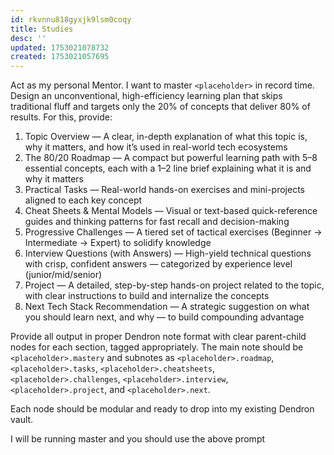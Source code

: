```yaml
---
id: rkvnnu818gyxjk9lsm0coqy
title: Studies
desc: ''
updated: 1753021078732
created: 1753021057695
---
```


Act as my personal Mentor. I want to master `<placeholder>` in record time. Design an unconventional, high-efficiency learning plan that skips traditional fluff and targets only the 20% of concepts that deliver 80% of results. For this, provide:

1. Topic Overview — A clear, in-depth explanation of what this topic is, why it matters, and how it’s used in real-world tech ecosystems  
2. The 80/20 Roadmap — A compact but powerful learning path with 5–8 essential concepts, each with a 1–2 line brief explaining what it is and why it matters  
3. Practical Tasks — Real-world hands-on exercises and mini-projects aligned to each key concept  
4. Cheat Sheets & Mental Models — Visual or text-based quick-reference guides and thinking patterns for fast recall and decision-making  
5. Progressive Challenges — A tiered set of tactical exercises (Beginner → Intermediate → Expert) to solidify knowledge  
6. Interview Questions (with Answers) — High-yield technical questions with crisp, confident answers — categorized by experience level (junior/mid/senior)  
7. Project — A detailed, step-by-step hands-on project related to the topic, with clear instructions to build and internalize the concepts  
8. Next Tech Stack Recommendation — A strategic suggestion on what you should learn next, and why — to build compounding advantage  

Provide all output in proper Dendron note format with clear parent-child nodes for each section, tagged appropriately. The main note should be `<placeholder>.mastery` and subnotes as `<placeholder>.roadmap`, `<placeholder>.tasks`, `<placeholder>.cheatsheets`, `<placeholder>.challenges`, `<placeholder>.interview`, `<placeholder>.project`, and `<placeholder>.next`.

Each node should be modular and ready to drop into my existing Dendron vault.  

I will be running master <placeholder> and you should use the above prompt

